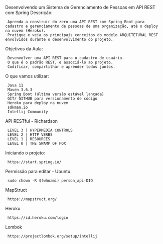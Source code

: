 
 Desenvolvendo um Sistema de Gerenciamento de Pessoas em API REST com Spring
 Descrição:

     Aprenda a construir do zero uma API REST com Spring Boot para cadastro e gerenciamento de pessoas de uma organização, até o deploy na nuvem (Heroku).
     Pratique e veja os principais conceitos do modelo ARQUITETURAL REST envolvidos durante o desenvolvimento do projeto.

 Objetivos da Aula:

     Desenvolver uma API REST para o cadastro de usuário.
     O que é o padrão REST, e associá-lo ao projeto.
     Codificar, compartilhar e aprender todos juntos.

 O que vamos utilizar:

     Java 11
     Maven 3.6.3
     Spring Boot (última versão estável lançada)
     GIT/ GITHUB para versionamento de código
     Heroku para deploy na nuvem
     sdkman.io
     Intellij Community

 API RESTful - Richardson

     LEVEL 3 | HYPERMEDIA CONTROLS
     LEVEL 2 | HTTP VERBS
     LEVEL 1 | RESOURCES
     LEVEL 0 | THE SWAMP OF POX

 Iniciando o projeto:

     https://start.spring.io/

 Permissão para editar - Ubuntu:

     sudo chown -R $(whoami) person_api-DIO

 MapStruct

     https://mapstruct.org/

 Heroku

     https://id.heroku.com/login

 Lombok

     https://projectlombok.org/setup/intellij
